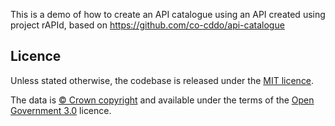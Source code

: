 This is a demo of how to create an API catalogue using an API created using project rAPId, based on https://github.com/co-cddo/api-catalogue 

## Licence

Unless stated otherwise, the codebase is released under the [MIT licence](./LICENSE).

The data is [© Crown
copyright](http://www.nationalarchives.gov.uk/information-management/re-using-public-sector-information/copyright-and-re-use/crown-copyright/)
and available under the terms of the [Open Government
3.0](https://www.nationalarchives.gov.uk/doc/open-government-licence/version/3/)
licence.
